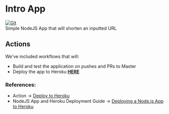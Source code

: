 # Intro App

[![Git](https://app.soluble.cloud/api/v1/public/badges/5e19eb2b-821f-45a2-8175-0689d5b0fce5.svg?orgId=650162616495)](https://app.soluble.cloud/repos/details/github.com/james-leha/nodejs_urlshortener?orgId=650162616495)  
Simple NodeJS App that will shorten an inputted URL

## Actions
We've included workflows that will:
- Build and test the application on pushes and PRs to Master
- Deploy the app to Heroku [**HERE**](https://pacific-anchorage-99608.herokuapp.com/)

### References:
- Action -> [Deploy to Heroku](https://github.com/marketplace/actions/deploy-to-heroku)
- NodeJS App and Heroku Deployment Guide -> [Deploying a Node.js App to Heroku](https://stackabuse.com/deploying-a-node-js-app-to-heroku/) 
